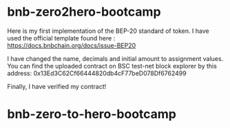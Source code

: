 # bnb-zero2hero-bootcamp
Here is my first implementation of the BEP-20 standard of token. 
I have used the official template found here : https://docs.bnbchain.org/docs/issue-BEP20

I have changed the name, decimals and initial amount to assignment values. 
You can find the uploaded contract on BSC test-net block explorer by this address: 0x13Ed3C62Cf66444820db4cF77beD078Df6762499

Finally, I have verified my contract!
# bnb-zero-to-hero-bootcamp
